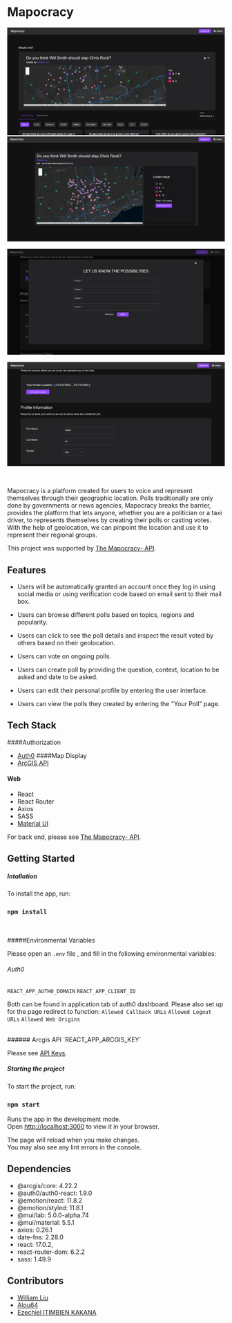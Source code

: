Mapocracy
==============
![](https://github.com/palmswill/mapogracy/blob/main/public/front-top.png)
<br/>
![](https://github.com/palmswill/mapogracy/blob/main/public/poll-display.png)
<br/>

![](https://github.com/palmswill/mapogracy/blob/main/public/poll-create.png)
<br/>

![](https://github.com/palmswill/mapogracy/blob/main/public/user%20profile.png)

<br/>



Mapocracy is a platform created for users to voice and represent themselves through their geographic location. Polls traditionally are only done by governments or news agencies, Mapocracy breaks the barrier, provides the platform that lets anyone, whether you are a politician or a taxi driver, to represents themselves by creating their polls or casting  votes. With the help of geolocation, we can pinpoint the location and use it to represent their regional groups. 

This project was supported by  [The Mapocracy- API](https://github.com/alou64/mapocracy-api).




## Features
* Users will be automatically granted an account once they log in using social media or using verification code based on email sent to their mail box.
* Users can browse different polls based on topics, regions and popularity.

* Users can click to see the poll details and inspect the result voted by others based on their geolocation.
* Users can vote on ongoing polls.
* Users can create poll by providing the question, context, location to be asked and date to be asked.
* Users can edit their personal profile by entering the user interface.
* Users can view the polls they created by entering the "Your Poll" page.


## Tech Stack



####Authorization
* [Auth0](https://auth0.com/)
####Map Display
* [ArcGIS API](https://developers.arcgis.com/)
#### Web
* React
* React Router
* Axios
* SASS
* [Material UI](https://mui.com/)


For back end, please see [The Mapocracy- API](https://github.com/alou64/mapocracy-api).




## Getting Started

##### Intallation

To install the app, run: 
 ### `npm install`

 <br/>


#####Environmental Variables

Please open an `.env` file , and fill in the following environmental variables:

###### Auth0
`REACT_APP_AUTH0_DOMAIN`
`REACT_APP_CLIENT_ID`

Both can be found in application tab of auth0  dashboard. Please also set up for the page redirect to function:
`Allowed Callback URLs`
`Allowed Logout URLs`
`Allowed Web Origins`

<br/>
###### Arcgis API
`REACT_APP_ARCGIS_KEY`

Please see [API Keys](https://developers.arcgis.com/documentation/mapping-apis-and-services/security/tutorials/create-and-manage-an-api-key/).


##### Starting the project

To start the project, run:
### `npm start`

Runs the app in the development mode.\
Open [http://localhost:3000](http://localhost:3000) to view it in your browser.

The page will reload when you make changes.\
You may also see any lint errors in the console.


## Dependencies

* @arcgis/core: 4.22.2
* @auth0/auth0-react: 1.9.0
* @emotion/react: 11.8.2
* @emotion/styled: 11.8.1
* @mui/lab: 5.0.0-alpha.74
* @mui/material: 5.5.1
* axios: 0.26.1
* date-fns: 2.28.0
* react: 17.0.2,
* react-router-dom: 6.2.2
* sass: 1.49.9


## Contributors
* [William Liu](https://github.com/palmswill) 
* [Alou64](https://github.com/alou64)
* [Ezechiel ITIMBIEN KAKANA](https://github.com/eze1er) 